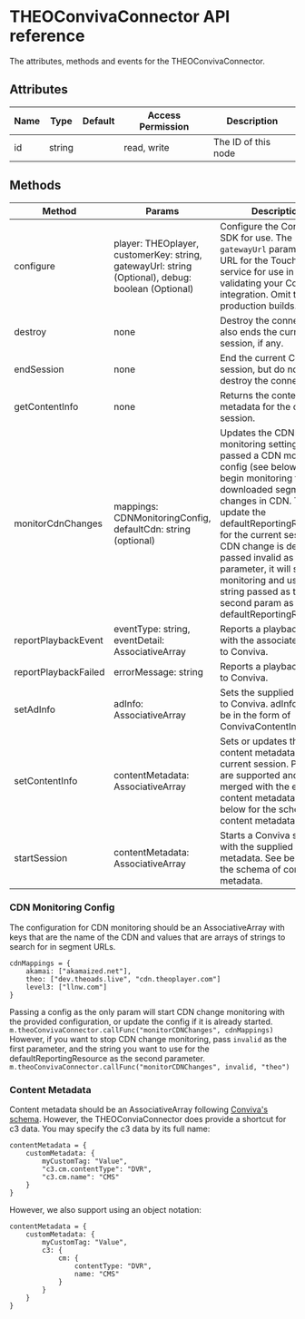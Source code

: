 # THEOConvivaConnector API reference

The attributes, methods and events for the THEOConvivaConnector.

## Attributes

| Name | Type   | Default | Access Permission | Description         |
| ---- | ------ | ------- | ----------------- | ------------------- |
| id   | string |         | read, write       | The ID of this node |

## Methods

| Method               | Params                                                                                            | Description                                                                                                                                                                                                                                                                                                                                                                                                     |
| -------------------- | ------------------------------------------------------------------------------------------------- | --------------------------------------------------------------------------------------------------------------------------------------------------------------------------------------------------------------------------------------------------------------------------------------------------------------------------------------------------------------------------------------------------------------- |
| configure            | player: THEOplayer, customerKey: string, gatewayUrl: string (Optional), debug: boolean (Optional) | Configure the Conviva SDK for use. The `gatewayUrl` param is the URL for the Touchstone service for use in validating your Conviva integration. Omit this for production builds.                                                                                                                                                                                                                                |
| destroy              | none                                                                                              | Destroy the connector. It also ends the current session, if any.                                                                                                                                                                                                                                                                                                                                                |
| endSession           | none                                                                                              | End the current Conviva session, but do not destroy the connector.                                                                                                                                                                                                                                                                                                                                              |
| getContentInfo       | none                                                                                              | Returns the content metadata for the current session.                                                                                                                                                                                                                                                                                                                                                           |
| monitorCdnChanges    | mappings: CDNMonitoringConfig, defaultCdn: string (optional)                                      | Updates the CDN monitoring settings. If passed a CDN monitoring config (see below), it will begin monitoring the downloaded segments for changes in CDN. This will update the defaultReportingResource for the current session if a CDN change is detected If passed invalid as the first parameter, it will stop the monitoring and use any string passed as the second param as the defaultReportingResource. |
| reportPlaybackEvent  | eventType: string, eventDetail: AssociativeArray                                                  | Reports a playback event with the associated data to Conviva.                                                                                                                                                                                                                                                                                                                                                   |
| reportPlaybackFailed | errorMessage: string                                                                              | Reports a playback failure to Conviva.                                                                                                                                                                                                                                                                                                                                                                          |
| setAdInfo            | adInfo: AssociativeArray                                                                          | Sets the supplied ad info to Conviva. adInfo should be in the form of ConvivaContentInfo                                                                                                                                                                                                                                                                                                                        |
| setContentInfo       | contentMetadata: AssociativeArray                                                                 | Sets or updates the content metadata for the current session. Partials are supported and will be merged with the existing content metadata. See below for the schema of content metadata.                                                                                                                                                                                                                       |
| startSession         | contentMetadata: AssociativeArray                                                                 | Starts a Conviva session with the supplied content metadata. See below for the schema of content metadata.                                                                                                                                                                                                                                                                                                      |

### CDN Monitoring Config

The configuration for CDN monitoring should be an AssociativeArray with keys that are the name of the CDN and values that are arrays of strings to search for in segment URLs.

```brightscript
cdnMappings = {
	akamai: ["akamaized.net"],
	theo: ["dev.theoads.live", "cdn.theoplayer.com"]
	level3: ["llnw.com"]
}
```

Passing a config as the only param will start CDN change monitoring with the provided configuration, or update the config if it is already started.
`m.theoConvivaConnector.callFunc("monitorCDNChanges", cdnMappings)`
However, if you want to stop CDN change monitoring, pass `invalid` as the first parameter, and the string you want to use for the defaultReportingResource as the second parameter.
`m.theoConvivaConnector.callFunc("monitorCDNChanges", invalid, "theo")`

### Content Metadata

Content metadata should be an AssociativeArray following [Conviva's schema](https://pulse.conviva.com/learning-center/content/sensor_developer_center/sensor_integration/roku/roku_stream_sensor.htm#PredefinedVideoandContentMetadata).
However, the THEOConviaConnector does provide a shortcut for c3 data. You may specify the c3 data by its full name:

```brightscript
contentMetadata = {
	customMetadata: {
		myCustomTag: "Value",
		"c3.cm.contentType": "DVR",
		"c3.cm.name": "CMS"
	}
}
```

However, we also support using an object notation:

```brightscript
contentMetadata = {
	customMetadata: {
		myCustomTag: "Value",
		c3: {
			cm: {
				contentType: "DVR",
				name: "CMS"
			}
		}
	}
}
```
